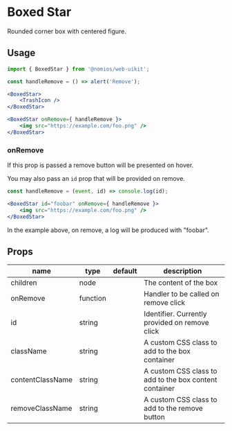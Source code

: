 # Boxed Star

Rounded corner box with centered figure.

## Usage

```jsx
import { BoxedStar } from '@nomios/web-uikit';

const handleRemove = () => alert('Remove');

<BoxedStar>
    <TrashIcon />
</BoxedStar>

<BoxedStar onRemove={ handleRemove }>
    <img src="https://example.com/foo.png" />
</BoxedStar>
```

### onRemove 

If this prop is passed a remove button will be presented on hover.

You may also pass an `id` prop that will be provided on remove.

```jsx
const handleRemove = (event, id) => console.log(id);

<BoxedStar id="foobar" onRemove={ handleRemove }>
    <img src="https://example.com/foo.png" />
</BoxedStar>
```

In the example above, on remove, a log will be produced with "foobar".

## Props

| name | type | default | description |
| ---- | ---- | ------- | ----------- |
| children | node | | The content of the box |
| onRemove | function | | Handler to be called on remove click |
| id | string | | Identifier. Currently provided on remove click |
| className | string | | A custom CSS class to add to the box container |
| contentClassName | string | | A custom CSS class to add to the box content container |
| removeClassName | string | | A custom CSS class to add to the remove button |
